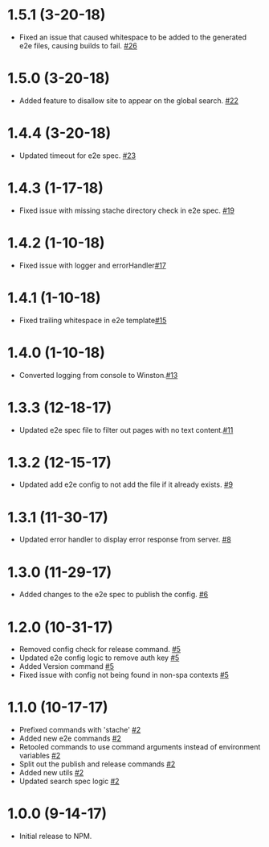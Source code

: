 # 1.5.1 (3-20-18)
- Fixed an issue that caused whitespace to be added to the generated e2e files, causing builds to fail. [#26](https://github.com/blackbaud/skyux-builder-stache-search/pull/26)

# 1.5.0 (3-20-18)
- Added feature to disallow site to appear on the global search. [#22](https://github.com/blackbaud/skyux-builder-stache-search/pull/22)

# 1.4.4 (3-20-18)
- Updated timeout for e2e spec. [#23](https://github.com/blackbaud/skyux-builder-stache-search/pull/23)

# 1.4.3 (1-17-18)
- Fixed issue with missing stache directory check in e2e spec. [#19](https://github.com/blackbaud/skyux-builder-stache-search/pull/19)

# 1.4.2 (1-10-18)
- Fixed issue with logger and errorHandler[#17](https://github.com/blackbaud/skyux-builder-stache-search/pull/17)

# 1.4.1 (1-10-18)
- Fixed trailing whitespace in e2e template[#15](https://github.com/blackbaud/skyux-builder-stache-search/pull/15)

# 1.4.0 (1-10-18)
- Converted logging from console to Winston.[#13](https://github.com/blackbaud/skyux-builder-stache-search/pull/13)

# 1.3.3 (12-18-17)
- Updated e2e spec file to filter out pages with no text content.[#11](https://github.com/blackbaud/skyux-builder-stache-search/pull/11)

# 1.3.2 (12-15-17)
- Updated add e2e config to not add the file if it already exists. [#9](https://github.com/blackbaud/skyux-builder-stache-search/pull/9)

# 1.3.1 (11-30-17)
- Updated error handler to display error response from server. [#8](https://github.com/blackbaud/skyux-builder-stache-search/pull/8)

# 1.3.0 (11-29-17)
- Added changes to the e2e spec to publish the config. [#6](https://github.com/blackbaud/skyux-builder-stache-search/pull/6)

# 1.2.0 (10-31-17)
- Removed config check for release command. [#5](https://github.com/blackbaud/skyux-builder-stache-search/pull/5)
- Updated e2e config logic to remove auth key [#5](https://github.com/blackbaud/skyux-builder-stache-search/pull/5)
- Added Version command [#5](https://github.com/blackbaud/skyux-builder-stache-search/pull/5)
- Fixed issue with config not being found in non-spa contexts [#5](https://github.com/blackbaud/skyux-builder-stache-search/pull/5)

# 1.1.0 (10-17-17)
- Prefixed commands with 'stache' [#2](https://github.com/blackbaud/skyux-builder-stache-search/pull/2)
- Added new e2e commands [#2](https://github.com/blackbaud/skyux-builder-stache-search/pull/2)
- Retooled commands to use command arguments instead of environment variables [#2](https://github.com/blackbaud/skyux-builder-stache-search/pull/2)
- Split out the publish and release commands [#2](https://github.com/blackbaud/skyux-builder-stache-search/pull/2)
- Added new utils [#2](https://github.com/blackbaud/skyux-builder-stache-search/pull/2)
- Updated search spec logic [#2](https://github.com/blackbaud/skyux-builder-stache-search/pull/2)

# 1.0.0 (9-14-17)

- Initial release to NPM.
